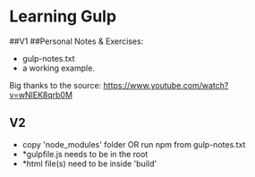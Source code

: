 # Learning Gulp

##V1
##Personal Notes & Exercises: 

+ gulp-notes.txt
+ a working example.


Big thanks to the source:
https://www.youtube.com/watch?v=wNlEK8qrb0M



## V2 
+ copy 'node_modules' folder OR run npm from gulp-notes.txt
+ *gulpfile.js needs to be in the root
+ *html file(s) need to be inside 'build'
